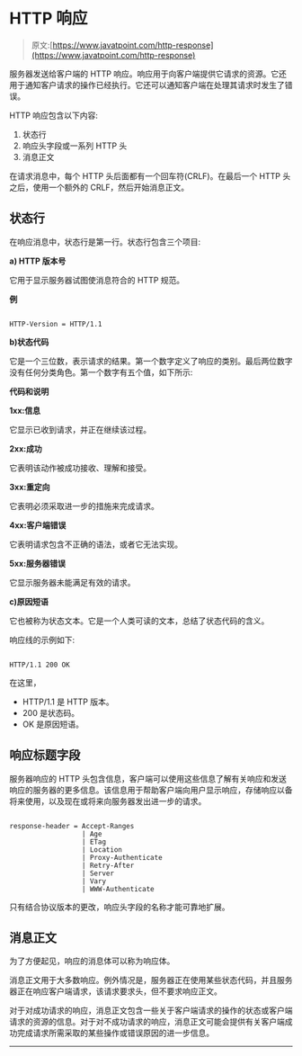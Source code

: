 # HTTP 响应

> 原文:[https://www.javatpoint.com/http-response](https://www.javatpoint.com/http-response)

服务器发送给客户端的 HTTP 响应。响应用于向客户端提供它请求的资源。它还用于通知客户请求的操作已经执行。它还可以通知客户端在处理其请求时发生了错误。

HTTP 响应包含以下内容:

1.  状态行
2.  响应头字段或一系列 HTTP 头
3.  消息正文

在请求消息中，每个 HTTP 头后面都有一个回车符(CRLF)。在最后一个 HTTP 头之后，使用一个额外的 CRLF，然后开始消息正文。

## 状态行

在响应消息中，状态行是第一行。状态行包含三个项目:

**a) HTTP 版本号**

它用于显示服务器试图使消息符合的 HTTP 规范。

**例**

```

HTTP-Version = HTTP/1.1

```

**b)状态代码**

它是一个三位数，表示请求的结果。第一个数字定义了响应的类别。最后两位数字没有任何分类角色。第一个数字有五个值，如下所示:

**代码和说明**

**1xx:信息**

它显示已收到请求，并正在继续该过程。

**2xx:成功**

它表明该动作被成功接收、理解和接受。

**3xx:重定向**

它表明必须采取进一步的措施来完成请求。

**4xx:客户端错误**

它表明请求包含不正确的语法，或者它无法实现。

**5xx:服务器错误**

它显示服务器未能满足有效的请求。

**c)原因短语**

它也被称为状态文本。它是一个人类可读的文本，总结了状态代码的含义。

响应线的示例如下:

```

HTTP/1.1 200 OK

```

在这里，

*   HTTP/1.1 是 HTTP 版本。
*   200 是状态码。
*   OK 是原因短语。

## 响应标题字段

服务器响应的 HTTP 头包含信息，客户端可以使用这些信息了解有关响应和发送响应的服务器的更多信息。该信息用于帮助客户端向用户显示响应，存储响应以备将来使用，以及现在或将来向服务器发出进一步的请求。

```

response-header = Accept-Ranges          
                  | Age                   
                  | ETag                   
                  | Location              
                  | Proxy-Authenticate     
                  | Retry-After            
                  | Server           
                  | Vary                  
                  | WWW-Authenticate    

```

只有结合协议版本的更改，响应头字段的名称才能可靠地扩展。

## 消息正文

为了方便起见，响应的消息体可以称为响应体。

消息正文用于大多数响应。例外情况是，服务器正在使用某些状态代码，并且服务器正在响应客户端请求，该请求要求头，但不要求响应正文。

对于对成功请求的响应，消息正文包含一些关于客户端请求的操作的状态或客户端请求的资源的信息。对于对不成功请求的响应，消息正文可能会提供有关客户端成功完成请求所需采取的某些操作或错误原因的进一步信息。

* * *